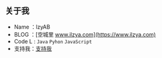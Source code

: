 ## 关于我

> 

- Name ：lzyAB
- BLOG ：[空城里 www.ilzya.com](https://www.ilzya.com)
- Code L : ` Java ` ` Pyhon ` ` JavaScript `
- 支持我：[支持我](https://www.ilzya.com/donate.html)